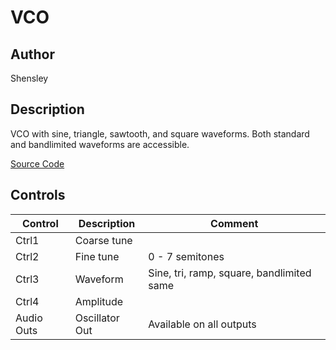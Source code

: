 # VCO

## Author

Shensley


## Description

VCO with sine, triangle, sawtooth, and square waveforms. 
Both standard and bandlimited waveforms are accessible. 

[Source Code](https://github.com/electro-smith/DaisyExamples/tree/master/patch/vco)

## Controls

| Control | Description | Comment |
| --- | --- | --- |
| Ctrl1 | Coarse tune | |
| Ctrl2 | Fine tune | 0 - 7 semitones |
| Ctrl3 | Waveform | Sine, tri, ramp, square, bandlimited same |
| Ctrl4 | Amplitude |  |
| Audio Outs | Oscillator Out | Available on all outputs |




